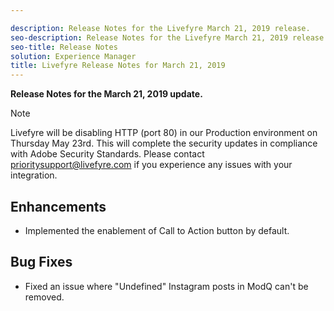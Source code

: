 ```yaml
---

description: Release Notes for the Livefyre March 21, 2019 release.
seo-description: Release Notes for the Livefyre March 21, 2019 release.
seo-title: Release Notes
solution: Experience Manager
title: Livefyre Release Notes for March 21, 2019
---
```


**Release Notes for the March 21, 2019 update.**

>[!NOTE]
>
>Livefyre will be disabling HTTP (port 80) in our Production environment on Thursday May 23rd.  This will complete the security updates in compliance with Adobe Security Standards.  Please contact [prioritysupport@livefyre.com](mailto:prioritysupport@livefyre.com) if you experience any issues with your integration.

## Enhancements

* Implemented the enablement of Call to Action button by default.


## Bug Fixes

* Fixed an issue where "Undefined" Instagram posts in ModQ can't be removed. 

